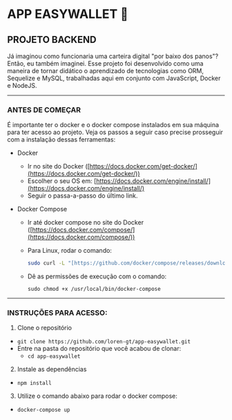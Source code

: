 # APP EASYWALLET 💱

## PROJETO BACKEND

Já imaginou como funcionaria uma carteira digital "por baixo dos panos"? Então, eu também imaginei. Esse projeto foi desenvolvido como uma maneira de tornar didático o aprendizado de tecnologias como ORM, Sequelize e MySQL, trabalhadas aqui em conjunto com JavaScript, Docker e NodeJS.

---
### ANTES DE COMEÇAR

É importante ter o docker e o docker compose instalados em sua máquina para ter acesso ao projeto. Veja os passos a seguir caso precise prosseguir com a instalação dessas ferramentas:

- Docker
    * Ir no site do Docker ([https://docs.docker.com/get-docker/](https://docs.docker.com/get-docker/))
    * Escolher o seu OS em: [https://docs.docker.com/engine/install/](https://docs.docker.com/engine/install/)
    * Seguir o passa-a-passo do último link.

- Docker Compose
    * Ir até docker compose no site do Docker ([https://docs.docker.com/compose/](https://docs.docker.com/compose/))
    * Para Linux, rodar o comando:

        ```bash
        sudo curl -L "[https://github.com/docker/compose/releases/download/1.29.2/docker-compose-$](https://github.com/docker/compose/releases/download/1.29.2/docker-compose-$)(uname -s)-$(uname -m)" -o /usr/local/bin/docker-compose
        ```

    * Dê as permissões de execução com o comando:

        `sudo chmod +x /usr/local/bin/docker-compose`

---
### INSTRUÇÕES PARA ACESSO:

1. Clone o repositório
  * `git clone https://github.com/loren-gt/app-easywallet.git`
  * Entre na pasta do repositório que você acabou de clonar:
    * `cd app-easywallet`

2. Instale as dependências
  * `npm install`

3. Utilize o comando abaixo para rodar o docker compose:
  * `docker-compose up`
